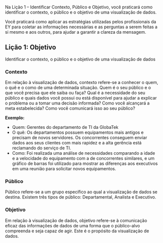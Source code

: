 Na Lição 1 – Identificar Contexto, Público e Objetivo, você praticará como identificar o contexto, o público e o objetivo de uma visualização de dados.

Você praticará como aplicar as estratégias utilizadas pelos profissionais da EY para coletar as informações necessárias e as perguntas a serem feitas a si mesmo e aos outros, para ajudar a garantir a clareza da mensagem.


## Lição 1: Objetivo

Identificar o contexto, o público e o objetivo de uma visualização de dados

### Contexto

Em relação à visualização de dados, contexto refere-se a conhecer o quem, o quê e o como de uma determinada situação. Quem é o seu público e o que você precisa que ele saiba ou faça? Qual é a necessidade do seu público e quais dados você possui ou está disponível para ajudar a explicar o problema ou a tomar uma decisão informada? Como você alcançará a meta estabelecida? Como você comunicará isso ao seu público?

**Exemplo:**
- Quem: Gerentes do departamento de TI da GlobaTek
- O quê: Os departamentos possuem equipamentos mais antigos e precisam de novos servidores. Os concorrentes conseguem enviar dados aos seus clientes com mais rapidez e a alta gerência está reclamando do serviço de TI.
- Como: Foi realizada uma análise de necessidades comparando a idade e a velocidade do equipamento com a de concorrentes similares, e um gráfico de barras foi utilizado para mostrar as diferenças aos executivos em uma reunião para solicitar novos equipamentos.

### Público
Público refere-se a um grupo específico ao qual a visualização de dados se destina. Existem três tipos de público: Departamental, Analista e Executivo.

### Objetivo
Em relação à visualização de dados, objetivo refere-se à comunicação eficaz das informações de dados de uma forma que o público-alvo compreenda e seja capaz de agir. Este é o propósito da visualização de dados.